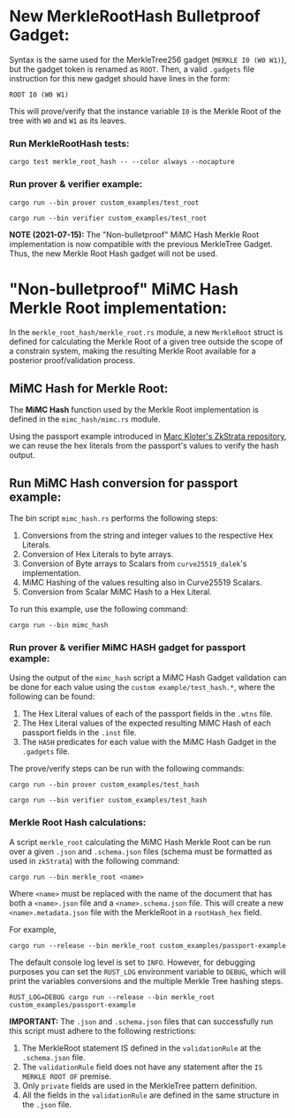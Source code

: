 # New MerkleRootHash Bulletproof Gadget:
Syntax is the same used for the MerkleTree256 gadget (`MERKLE I0 (W0 W1)`), but the gadget token is renamed as `ROOT`.
Then, a valid `.gadgets` file instruction for this new gadget should have lines in the form:
```
ROOT I0 (W0 W1)
```
This will prove/verify that the instance variable `I0` is the Merkle Root of the tree with `W0` and `W1` as its leaves.

### Run MerkleRootHash tests:
```
cargo test merkle_root_hash -- --color always --nocapture
```

### Run prover & verifier example:

```
cargo run --bin prover custom_examples/test_root
```
```
cargo run --bin verifier custom_examples/test_root
```

**NOTE (2021-07-15):** The "Non-bulletproof" MiMC Hash Merkle Root implementation is now compatible with 
the previous MerkleTree Gadget. Thus, the new Merkle Root Hash gadget will not be used. 


# "Non-bulletproof" MiMC Hash Merkle Root implementation:

In the `merkle_root_hash/merkle_root.rs` module, a new `MerkleRoot` struct is defined
for calculating the Merkle Root of a given tree outside the scope of a constrain system,
making the resulting Merkle Root available for a posterior proof/validation process. 

## MiMC Hash for Merkle Root:

The **MiMC Hash** function used by the Merkle Root implementation is defined in the `mimc_hash/mimc.rs` module.

Using the passport example introduced in [Marc Kloter's ZkStrata repository](https://github.com/MarcKloter/zkStrata/tree/master/examples/passport), we can reuse the hex literals from the passport's values 
to verify the hash output.

## Run MiMC Hash conversion for passport example:

The bin script `mimc_hash.rs` performs the following steps: 
1. Conversions from the string and integer values to the respective Hex Literals.
2. Conversion of Hex Literals to byte arrays.
3. Conversion of Byte arrays to Scalars from `curve25519_dalek`'s implementation.
4. MiMC Hashing of the values resulting also in Curve25519 Scalars.
5. Conversion from Scalar MiMC Hash to a Hex Literal.

To run this example, use the following command:
```
cargo run --bin mimc_hash
```

### Run prover & verifier MiMC HASH gadget for passport example:
Using the output of the `mimc_hash` script a MiMC Hash Gadget validation can be done
for each value using the `custom example/test_hash.*`, where the following can be found:

1. The Hex Literal values of each of the passport fields in the `.wtns` file.
2. The Hex Literal values of the expected resulting MiMC Hash of each passport fields in the `.inst` file.
3. The `HASH` predicates for each value with the MiMC Hash Gadget in the `.gadgets` file. 

The prove/verify steps can be run with the following commands:
```
cargo run --bin prover custom_examples/test_hash
```
```
cargo run --bin verifier custom_examples/test_hash
```

### Merkle Root Hash calculations:

A script `merkle_root` calculating the MiMC Hash Merkle Root can be run over a given
`.json` and `.schema.json` files (schema must be formatted as used in `zkStrata`) with the following command:

```
cargo run --bin merkle_root <name>
```

Where `<name>` must be replaced with the name of the document that has both a `<name>.json` file and a `<name>.schema.json` file.
This will create a new `<name>.metadata.json` file with the MerkleRoot in a `rootHash_hex` field.

For example,

```
cargo run --release --bin merkle_root custom_examples/passport-example
```

The default console log level is set to `INFO`. However, for debugging purposes you can set the `RUST_LOG` environment variable
to `DEBUG`, which will print the variables conversions and the multiple Merkle Tree hashing steps.
```
RUST_LOG=DEBUG cargo run --release --bin merkle_root custom_examples/passport-example
```

**IMPORTANT:** The `.json` and `.schema.json` files that can successfully run this script
must adhere to the following restrictions:
1. The MerkleRoot statement IS defined in the `validationRule` at the `.schema.json` file.
2. The `validationRule` field does not have any statement after the `IS MERKLE ROOT OF` premise.
3. Only `private` fields are used in the MerkleTree pattern definition.
4. All the fields in the `validationRule` are defined in the same structure in the `.json` file.